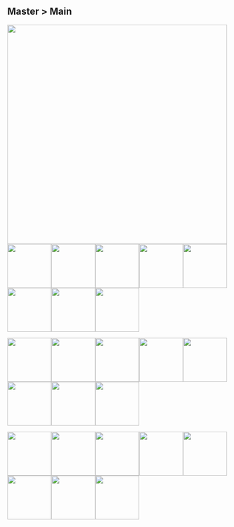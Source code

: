 ## Master > Main
<img src='https://cdn.discordapp.com/attachments/796531446562553897/812342273198129202/ezgif-6-9beb5f170b63.gif' width='500' height='500'></img>
<img src='https://media.npr.org/assets/img/2014/08/07/monkey-selfie_custom-7117031c832fc3607ee5b26b9d5b03d10a1deaca-s800-c85.jpg' width='100' height='100'></img><img src='https://media.npr.org/assets/img/2014/08/07/monkey-selfie_custom-7117031c832fc3607ee5b26b9d5b03d10a1deaca-s800-c85.jpg' width='100' height='100'></img><img src='https://media.npr.org/assets/img/2014/08/07/monkey-selfie_custom-7117031c832fc3607ee5b26b9d5b03d10a1deaca-s800-c85.jpg' width='100' height='100'></img><img src='https://media.npr.org/assets/img/2014/08/07/monkey-selfie_custom-7117031c832fc3607ee5b26b9d5b03d10a1deaca-s800-c85.jpg' width='100' height='100'></img><img src='https://media.npr.org/assets/img/2014/08/07/monkey-selfie_custom-7117031c832fc3607ee5b26b9d5b03d10a1deaca-s800-c85.jpg' width='100' height='100'></img><img src='https://media.npr.org/assets/img/2014/08/07/monkey-selfie_custom-7117031c832fc3607ee5b26b9d5b03d10a1deaca-s800-c85.jpg' width='100' height='100'></img><img src='https://media.npr.org/assets/img/2014/08/07/monkey-selfie_custom-7117031c832fc3607ee5b26b9d5b03d10a1deaca-s800-c85.jpg' width='100' height='100'></img><img src='https://media.npr.org/assets/img/2014/08/07/monkey-selfie_custom-7117031c832fc3607ee5b26b9d5b03d10a1deaca-s800-c85.jpg' width='100' height='100'></img>

<img src='https://media.npr.org/assets/img/2014/08/07/monkey-selfie_custom-7117031c832fc3607ee5b26b9d5b03d10a1deaca-s800-c85.jpg' width='100' height='100'></img><img src='https://media.npr.org/assets/img/2014/08/07/monkey-selfie_custom-7117031c832fc3607ee5b26b9d5b03d10a1deaca-s800-c85.jpg' width='100' height='100'></img><img src='https://media.npr.org/assets/img/2014/08/07/monkey-selfie_custom-7117031c832fc3607ee5b26b9d5b03d10a1deaca-s800-c85.jpg' width='100' height='100'></img><img src='https://media.npr.org/assets/img/2014/08/07/monkey-selfie_custom-7117031c832fc3607ee5b26b9d5b03d10a1deaca-s800-c85.jpg' width='100' height='100'></img><img src='https://media.npr.org/assets/img/2014/08/07/monkey-selfie_custom-7117031c832fc3607ee5b26b9d5b03d10a1deaca-s800-c85.jpg' width='100' height='100'></img><img src='https://media.npr.org/assets/img/2014/08/07/monkey-selfie_custom-7117031c832fc3607ee5b26b9d5b03d10a1deaca-s800-c85.jpg' width='100' height='100'></img><img src='https://media.npr.org/assets/img/2014/08/07/monkey-selfie_custom-7117031c832fc3607ee5b26b9d5b03d10a1deaca-s800-c85.jpg' width='100' height='100'></img><img src='https://media.npr.org/assets/img/2014/08/07/monkey-selfie_custom-7117031c832fc3607ee5b26b9d5b03d10a1deaca-s800-c85.jpg' width='100' height='100'></img>

<img src='https://media.npr.org/assets/img/2014/08/07/monkey-selfie_custom-7117031c832fc3607ee5b26b9d5b03d10a1deaca-s800-c85.jpg' width='100' height='100'></img><img src='https://media.npr.org/assets/img/2014/08/07/monkey-selfie_custom-7117031c832fc3607ee5b26b9d5b03d10a1deaca-s800-c85.jpg' width='100' height='100'></img><img src='https://media.npr.org/assets/img/2014/08/07/monkey-selfie_custom-7117031c832fc3607ee5b26b9d5b03d10a1deaca-s800-c85.jpg' width='100' height='100'></img><img src='https://media.npr.org/assets/img/2014/08/07/monkey-selfie_custom-7117031c832fc3607ee5b26b9d5b03d10a1deaca-s800-c85.jpg' width='100' height='100'></img><img src='https://media.npr.org/assets/img/2014/08/07/monkey-selfie_custom-7117031c832fc3607ee5b26b9d5b03d10a1deaca-s800-c85.jpg' width='100' height='100'></img><img src='https://media.npr.org/assets/img/2014/08/07/monkey-selfie_custom-7117031c832fc3607ee5b26b9d5b03d10a1deaca-s800-c85.jpg' width='100' height='100'></img><img src='https://media.npr.org/assets/img/2014/08/07/monkey-selfie_custom-7117031c832fc3607ee5b26b9d5b03d10a1deaca-s800-c85.jpg' width='100' height='100'></img><img src='https://media.npr.org/assets/img/2014/08/07/monkey-selfie_custom-7117031c832fc3607ee5b26b9d5b03d10a1deaca-s800-c85.jpg' width='100' height='100'></img>

